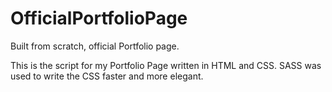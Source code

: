# OfficialPortfolioPage
Built from scratch, official Portfolio page.

This is the script for my Portfolio Page written in HTML and CSS. SASS was used to write the CSS faster and more elegant.
